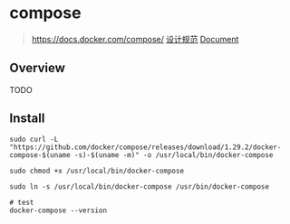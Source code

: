 # compose

> <https://docs.docker.com/compose/>
> [设计规范](https://github.com/compose-spec/compose-spec/blob/master/spec.md)
> [Document](https://docs.docker.com/compose/compose-file/compose-file-v3/)

## Overview

TODO

## Install

```shell
sudo curl -L "https://github.com/docker/compose/releases/download/1.29.2/docker-compose-$(uname -s)-$(uname -m)" -o /usr/local/bin/docker-compose

sudo chmod +x /usr/local/bin/docker-compose

sudo ln -s /usr/local/bin/docker-compose /usr/bin/docker-compose

# test 
docker-compose --version
```
